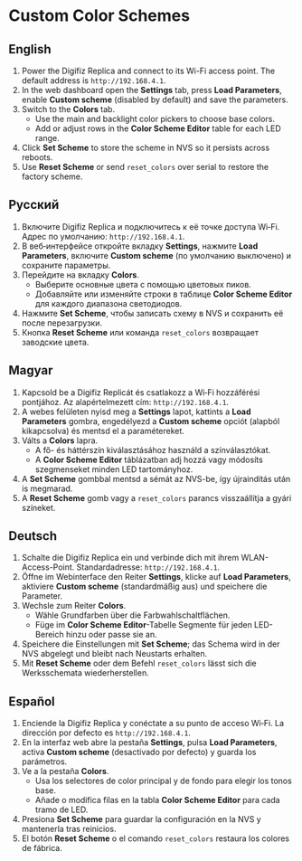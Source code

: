 # Custom Color Schemes

## English
1. Power the Digifiz Replica and connect to its Wi-Fi access point. The default address is `http://192.168.4.1`.
2. In the web dashboard open the **Settings** tab, press **Load Parameters**, enable **Custom scheme** (disabled by default) and save the parameters.
3. Switch to the **Colors** tab.
   - Use the main and backlight color pickers to choose base colors.
   - Add or adjust rows in the **Color Scheme Editor** table for each LED range.
4. Click **Set Scheme** to store the scheme in NVS so it persists across reboots.
5. Use **Reset Scheme** or send `reset_colors` over serial to restore the factory scheme.

## Русский
1. Включите Digifiz Replica и подключитесь к её точке доступа Wi‑Fi. Адрес по умолчанию: `http://192.168.4.1`.
2. В веб‑интерфейсе откройте вкладку **Settings**, нажмите **Load Parameters**, включите **Custom scheme** (по умолчанию выключено) и сохраните параметры.
3. Перейдите на вкладку **Colors**.
   - Выберите основные цвета с помощью цветовых пиков.
   - Добавляйте или изменяйте строки в таблице **Color Scheme Editor** для каждого диапазона светодиодов.
4. Нажмите **Set Scheme**, чтобы записать схему в NVS и сохранить её после перезагрузки.
5. Кнопка **Reset Scheme** или команда `reset_colors` возвращает заводские цвета.

## Magyar
1. Kapcsold be a Digifiz Replicát és csatlakozz a Wi‑Fi hozzáférési pontjához. Az alapértelmezett cím: `http://192.168.4.1`.
2. A webes felületen nyisd meg a **Settings** lapot, kattints a **Load Parameters** gombra, engedélyezd a **Custom scheme** opciót (alapból kikapcsolva) és mentsd el a paramétereket.
3. Válts a **Colors** lapra.
   - A fő- és háttérszín kiválasztásához használd a színválasztókat.
   - A **Color Scheme Editor** táblázatban adj hozzá vagy módosíts szegmenseket minden LED tartományhoz.
4. A **Set Scheme** gombbal mentsd a sémát az NVS-be, így újraindítás után is megmarad.
5. A **Reset Scheme** gomb vagy a `reset_colors` parancs visszaállítja a gyári színeket.

## Deutsch
1. Schalte die Digifiz Replica ein und verbinde dich mit ihrem WLAN-Access-Point. Standardadresse: `http://192.168.4.1`.
2. Öffne im Webinterface den Reiter **Settings**, klicke auf **Load Parameters**, aktiviere **Custom scheme** (standardmäßig aus) und speichere die Parameter.
3. Wechsle zum Reiter **Colors**.
   - Wähle Grundfarben über die Farbwahlschaltflächen.
   - Füge im **Color Scheme Editor**-Tabelle Segmente für jeden LED-Bereich hinzu oder passe sie an.
4. Speichere die Einstellungen mit **Set Scheme**; das Schema wird in der NVS abgelegt und bleibt nach Neustarts erhalten.
5. Mit **Reset Scheme** oder dem Befehl `reset_colors` lässt sich die Werksschemata wiederherstellen.

## Español
1. Enciende la Digifiz Replica y conéctate a su punto de acceso Wi‑Fi. La dirección por defecto es `http://192.168.4.1`.
2. En la interfaz web abre la pestaña **Settings**, pulsa **Load Parameters**, activa **Custom scheme** (desactivado por defecto) y guarda los parámetros.
3. Ve a la pestaña **Colors**.
   - Usa los selectores de color principal y de fondo para elegir los tonos base.
   - Añade o modifica filas en la tabla **Color Scheme Editor** para cada tramo de LED.
4. Presiona **Set Scheme** para guardar la configuración en la NVS y mantenerla tras reinicios.
5. El botón **Reset Scheme** o el comando `reset_colors` restaura los colores de fábrica.

